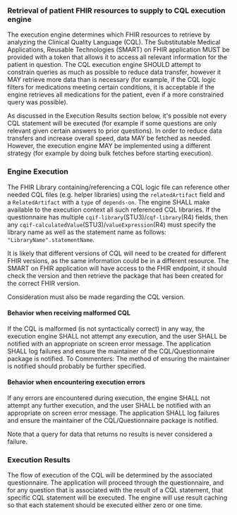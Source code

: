 ### Retrieval of patient FHIR resources to supply to CQL execution engine
The execution engine determines which FHIR resources to retrieve by analyzing the Clinical Quality Language (CQL). The Substitutable Medical Applications, Reusable Technologies (SMART) on FHIR application MUST be provided with a token that allows it to access all relevant information for the patient in question. The CQL execution engine SHOULD attempt to constrain queries as much as possible to reduce data transfer, however it MAY retrieve more data than is necessary (for example, if the CQL logic filters for medications meeting certain conditions, it is acceptable if the engine retrieves all medications for the patient, even if a more constrained query was possible).

As discussed in the Execution Results section below, it's possible not every CQL statement will be executed (for example if some questions are only relevant given certain answers to prior questions). In order to reduce data transfers and increase overall speed, data MAY be fetched as needed. However, the execution engine MAY be implemented using a different strategy (for example by doing bulk fetches before starting execution).

### Engine Execution

The FHIR Library containing/referencing a CQL logic file can reference other needed CQL files (e.g. helper libraries) using the `relatedArtifact` field and a `RelatedArtifact` with a `type` of `depends-on`. The engine SHALL make available to the execution context all such referenced CQL libraries. If the questionnaire has multiple `cqif-library`(STU3)/`cqf-library`(R4) fields, then any `cqif-calculatedValue`(STU3)/`valueExpression`(R4) must specify the library name as well as the statement name as follows: `"LibraryName".statementName`.

It is likely that different versions of CQL will need to be created for different FHIR versions, as the same information could be in a different resource. The SMART on FHIR application will have access to the FHIR endpoint, it should check the version and then retrieve the package that has been created for the correct FHIR version.

Consideration must also be made regarding the CQL version.

#### Behavior when receiving malformed CQL
If the CQL is malformed (is not syntactically correct) in any way, the execution engine SHALL not attempt any execution, and the user SHALL be notified with an appropriate on screen error message. The application SHALL log failures and ensure the maintainer of the CQL/Questionnaire package is notified. To Commenters: The method of ensuring the maintainer is notified should probably be further specified.
#### Behavior when encountering execution errors

If any errors are encountered during execution, the engine SHALL not attempt any further execution, and the user SHALL be notified with an appropriate on screen error message. The application SHALL log failures and ensure the maintainer of the CQL/Questionnaire package is notified. 

Note that a query for data that returns no results is never considered a failure.

### Execution Results

The flow of execution of the CQL will be determined by the associated questionnaire. The application will proceed through the questionnaire, and for any question that is associated with the result of a CQL statement, that specific CQL statement will be executed. The engine will use result caching so that each statement should be executed either zero or one time.